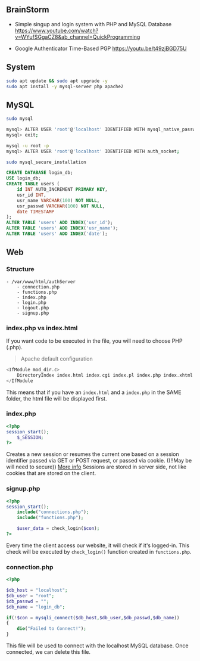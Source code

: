 ## BrainStorm
- Simple singup and login system with PHP and MySQL Database
https://www.youtube.com/watch?v=WYufSGgaCZ8&ab_channel=QuickProgramming

- Google Authenticator Time-Based PGP
https://youtu.be/t49zjBGD75U

## System
```sh
sudo apt update && sudo apt upgrade -y
sudo apt install -y mysql-server php apache2
```
## MySQL
```sh
sudo mysql

mysql> ALTER USER 'root'@'localhost' IDENTIFIED WITH mysql_native_password BY 'password';
mysql> exit;

mysql -u root -p
mysql> ALTER USER 'root'@'localhost' IDENTIFIED WITH auth_socket;

sudo mysql_secure_installation
```

```SQL
CREATE DATABASE login_db;
USE login_db;
CREATE TABLE users (
	id INT AUTO_INCREMENT PRIMARY KEY,
    usr_id INT,
    usr_name VARCHAR(100) NOT NULL,
    usr_passwd VARCHAR(100) NOT NULL,
    date TIMESTAMP
);
ALTER TABLE 'users' ADD INDEX('usr_id');
ALTER TABLE 'users' ADD INDEX('usr_name');
ALTER TABLE 'users' ADD INDEX('date');
```

## Web
### Structure
```structure
- /var/www/html/authServer
	- connection.php
	- functions.php
	- index.php
	- login.php
	- logout.php
	- signup.php
```

### index.php vs index.html
If you want code to be executed in the file, you will need to choose PHP (.php).

> Apache default configuration
```php
<IfModule mod_dir.c>
	DirectoryIndex index.html index.cgi index.pl index.php index.xhtml index.htm
</IfModule
```
This means that if you have an `index.html` and a `index.php` in the SAME folder, the html file will be displayed first.

### index.php
```php
<?php
session_start();
	$_SESSION;
?>
```
Creates a new session or resumes the current one based on a session identifier passed via GET or POST request, or passed via cookie. ((!!May be will need to secure))
[More info](https://www.php.net/manual/en/function.session-start.php)
Sessions are stored in server side, not like cookies that are stored on the client. 


### signup.php
```php
<?php
session_start();
	include("connections.php");
	include("functions.php");

	$user_data = check_login($con);
?>
```
Every time the client access our website, it will check if it's logged-in. This check will be executed by `check_login()` function created in `functions.php`.

### connection.php
```php
<?php

$db_host = "localhost";
$db_user = "root";
$db_passwd = "";
$db_name = "login_db";

if(!$con = mysqli_connect($db_host,$db_user,$db_passwd,$db_name))
{
    die("Failed to Connect!");
}
```
This file will be used to connect with the localhost MySQL database. Once connected, we can delete this file.




